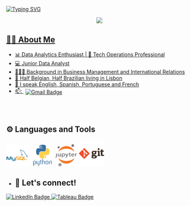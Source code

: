 <a href="https://git.io/typing-svg"><img src="https://readme-typing-svg.demolab.com?font=Kalam&size=38&pause=1000&color=FF69B4&center=true&width=1000&height=60&lines=Hi!+I'm+Heloisa+and+I'm+a+Data+Analyst." alt="Typing SVG" />

<div id="header" align="center">
  <img src="https://media.giphy.com/media/v1.Y2lkPTc5MGI3NjExM2djZ2Zxcng3N3ViOTkycWsxOGV6bGIwY3owMXlkczdhbXpjaml2ZCZlcD12MV9pbnRlcm5hbF9naWZfYnlfaWQmY3Q9cw/NgurY1o4z080Jfoyzw/giphy.gif" width="250"/>
</div>

## 👩‍💻 About Me

- 📊 Data Analytics Enthusiast | 🚀 Tech Operations Professional
- 💻 Junior Data Analyst
- 👨🏼‍🎓 Background in Business Management and International Relations
- 📍 Half Belgian, Half Brazilian living in Lisbon
- 💬 I speak English, Spanish, Portuguese and French
 - 📫: <a href="mailto:heloisa.bal.work@gmail.com" style="display: inline-block; vertical-align: middle; margin-left: 5px;">
    <img src="https://img.shields.io/badge/Gmail-red?style=for-the-badge&logo=gmail&logoColor=white" alt="Gmail Badge" style="vertical-align: middle; margin-top: 2px; width: 60px; height: 20px;" />
  </a>
</p>


## ⚙ Languages and Tools
<div>
  <img src="https://github.com/devicons/devicon/blob/master/icons/mysql/mysql-original-wordmark.svg" title="MySQL"  alt="MySQL" width="60" height="60"/>&nbsp;
  <img src="https://github.com/devicons/devicon/blob/master/icons/python/python-original-wordmark.svg" title="Python" **alt="Python" width="60" height="60"/>
  <img src="https://github.com/devicons/devicon/blob/master/icons/jupyter/jupyter-original-wordmark.svg" title="Jupyter" **alt="Jupyter" width="60" height="60"/>
  <img src="https://github.com/devicons/devicon/blob/master/icons/git/git-original-wordmark.svg" title="Git" **alt="Git" width="70" height="70"/>
</div>

- ## 🔗 Let's connect!
<div id="badges">
  <a href="https://www.linkedin.com/in/heloisabal/">
    <img src="https://img.shields.io/badge/LinkedIn-blue?style=for-the-badge&logo=linkedin&logoColor=white" alt="LinkedIn Badge"/>
  </a>  
    <a href="https://public.tableau.com/app/profile/heloisa.bal/vizzes">
    <img src="https://img.shields.io/badge/Tableau-orange?style=for-the-badge&logo=tableau&logoColor=white" alt="Tableau Badge"/>
  </a>  
</div>





